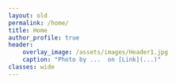 ```yaml
---
layout: old
permalink: /home/
title: Home
author_profile: true
header:
    overlay_image: /assets/images/Header1.jpg
    caption: "Photo by ...  on [Link](...)"
classes: wide
---
```

